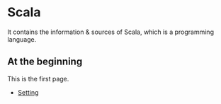# Scala
It contains the information &amp; sources of Scala, which is a programming language.

## At the beginning

This is the first page.

* [Setting]()
